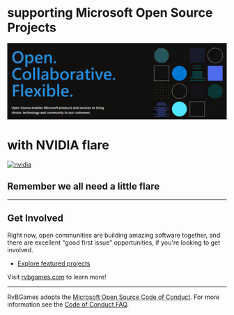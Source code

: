 # supporting Microsoft Open Source Projects
[![microsoft](https://github.com/rvbgames/.github/blob/main/images/open-at-microsoft.png)](https://opensource.microsoft.com/)
# with NVIDIA flare
[![nvidia](https://github.com/rvbgames/.github/blob/main/images/A.png)](https://www.nvidia.com)

## Remember we all need a little flare

---

## Get Involved

Right now, open communities are building amazing software together, and there are excellent "good first issue" opportunities, if you're looking to get involved.

* [Explore featured projects](https://github.com.rvbgames/projects/)

Visit [rvbgames.com](https://www.rvbgames.com) to learn more!

----

RvBGames adopts the [Microsoft Open Source Code of Conduct](https://opensource.microsoft.com/codeofconduct/). For more information see the [Code of Conduct FAQ](https://opensource.microsoft.com/codeofconduct/faq/).
